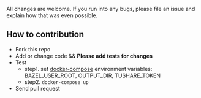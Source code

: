 All changes are welcome. If you run into any bugs, please file an issue and explain how that was even possible.

## How to contribution
- Fork this repo
- Add or change code && **Please add tests for changes**
- Test
  - step1. set [docker-compose](docker-compose.yml) environment variables: BAZEL_USER_ROOT, OUTPUT_DIR, TUSHARE_TOKEN
  - step2. `docker-compose up`
- Send pull request
